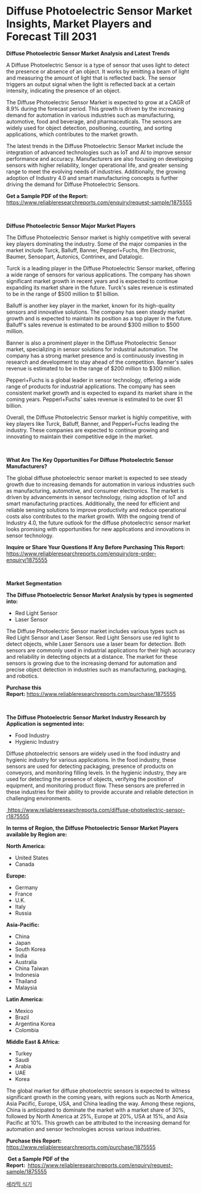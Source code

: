 <p><h1>Diffuse Photoelectric Sensor Market Insights, Market Players and Forecast Till 2031</h1></p><p><strong>Diffuse Photoelectric Sensor Market Analysis and Latest Trends</strong></p>
<p><p>A Diffuse Photoelectric Sensor is a type of sensor that uses light to detect the presence or absence of an object. It works by emitting a beam of light and measuring the amount of light that is reflected back. The sensor triggers an output signal when the light is reflected back at a certain intensity, indicating the presence of an object.</p><p>The Diffuse Photoelectric Sensor Market is expected to grow at a CAGR of 8.9% during the forecast period. This growth is driven by the increasing demand for automation in various industries such as manufacturing, automotive, food and beverage, and pharmaceuticals. The sensors are widely used for object detection, positioning, counting, and sorting applications, which contributes to the market growth.</p><p>The latest trends in the Diffuse Photoelectric Sensor Market include the integration of advanced technologies such as IoT and AI to improve sensor performance and accuracy. Manufacturers are also focusing on developing sensors with higher reliability, longer operational life, and greater sensing range to meet the evolving needs of industries. Additionally, the growing adoption of Industry 4.0 and smart manufacturing concepts is further driving the demand for Diffuse Photoelectric Sensors.</p></p>
<p><strong>Get a Sample PDF of the Report:&nbsp;</strong> <a href="https://www.reliableresearchreports.com/enquiry/request-sample/1875555">https://www.reliableresearchreports.com/enquiry/request-sample/1875555</a></p>
<p>&nbsp;</p>
<p><strong>Diffuse Photoelectric Sensor Major Market Players</strong></p>
<p><p>The Diffuse Photoelectric Sensor market is highly competitive with several key players dominating the industry. Some of the major companies in the market include Turck, Balluff, Banner, Pepperl+Fuchs, Ifm Electronic, Baumer, Sensopart, Autonics, Contrinex, and Datalogic.</p><p>Turck is a leading player in the Diffuse Photoelectric Sensor market, offering a wide range of sensors for various applications. The company has shown significant market growth in recent years and is expected to continue expanding its market share in the future. Turck's sales revenue is estimated to be in the range of $500 million to $1 billion.</p><p>Balluff is another key player in the market, known for its high-quality sensors and innovative solutions. The company has seen steady market growth and is expected to maintain its position as a top player in the future. Balluff's sales revenue is estimated to be around $300 million to $500 million.</p><p>Banner is also a prominent player in the Diffuse Photoelectric Sensor market, specializing in sensor solutions for industrial automation. The company has a strong market presence and is continuously investing in research and development to stay ahead of the competition. Banner's sales revenue is estimated to be in the range of $200 million to $300 million.</p><p>Pepperl+Fuchs is a global leader in sensor technology, offering a wide range of products for industrial applications. The company has seen consistent market growth and is expected to expand its market share in the coming years. Pepperl+Fuchs' sales revenue is estimated to be over $1 billion.</p><p>Overall, the Diffuse Photoelectric Sensor market is highly competitive, with key players like Turck, Balluff, Banner, and Pepperl+Fuchs leading the industry. These companies are expected to continue growing and innovating to maintain their competitive edge in the market.</p></p>
<p>&nbsp;</p>
<p><strong>What Are The Key Opportunities For Diffuse Photoelectric Sensor Manufacturers?</strong></p>
<p><p>The global diffuse photoelectric sensor market is expected to see steady growth due to increasing demands for automation in various industries such as manufacturing, automotive, and consumer electronics. The market is driven by advancements in sensor technology, rising adoption of IoT and smart manufacturing practices. Additionally, the need for efficient and reliable sensing solutions to improve productivity and reduce operational costs also contributes to the market growth. With the ongoing trend of Industry 4.0, the future outlook for the diffuse photoelectric sensor market looks promising with opportunities for new applications and innovations in sensor technology.</p></p>
<p><strong>Inquire or Share Your Questions If Any Before Purchasing This Report:</strong> <a href="https://www.reliableresearchreports.com/enquiry/pre-order-enquiry/1875555">https://www.reliableresearchreports.com/enquiry/pre-order-enquiry/1875555</a></p>
<p>&nbsp;</p>
<p><strong>Market Segmentation</strong></p>
<p><strong>The Diffuse Photoelectric Sensor Market Analysis by types is segmented into:</strong></p>
<p><ul><li>Red Light Sensor</li><li>Laser Sensor</li></ul></p>
<p><p>The Diffuse Photoelectric Sensor market includes various types such as Red Light Sensor and Laser Sensor. Red Light Sensors use red light to detect objects, while Laser Sensors use a laser beam for detection. Both sensors are commonly used in industrial applications for their high accuracy and reliability in detecting objects at a distance. The market for these sensors is growing due to the increasing demand for automation and precise object detection in industries such as manufacturing, packaging, and robotics.</p></p>
<p><strong>Purchase this Report:&nbsp;</strong><a href="https://www.reliableresearchreports.com/purchase/1875555">https://www.reliableresearchreports.com/purchase/1875555</a></p>
<p>&nbsp;</p>
<p><strong>The Diffuse Photoelectric Sensor Market Industry Research by Application is segmented into:</strong></p>
<p><ul><li>Food Industry</li><li>Hygienic Industry</li></ul></p>
<p><p>Diffuse photoelectric sensors are widely used in the food industry and hygienic industry for various applications. In the food industry, these sensors are used for detecting packaging, presence of products on conveyors, and monitoring filling levels. In the hygienic industry, they are used for detecting the presence of objects, verifying the position of equipment, and monitoring product flow. These sensors are preferred in these industries for their ability to provide accurate and reliable detection in challenging environments.</p></p>
<p><a href="https://www.reliableresearchreports.com/diffuse-photoelectric-sensor-r1875555">&nbsp;https://www.reliableresearchreports.com/diffuse-photoelectric-sensor-r1875555</a></p>
<p><strong>In terms of Region, the Diffuse Photoelectric Sensor Market Players available by Region are:</strong></p>
<p>
    <p> <strong> North America: </strong>
        <ul>
            <li>United States</li>
            <li>Canada</li>
        </ul>
        </p> 
    <p> <strong> Europe: </strong>
        <ul>
            <li>Germany</li>
            <li>France</li>
            <li>U.K.</li>
            <li>Italy</li>
            <li>Russia</li>
        </ul>
        </p> 
    <p> <strong> Asia-Pacific: </strong>
        <ul>
            <li>China</li>
            <li>Japan</li>
            <li>South Korea</li>
            <li>India</li>
            <li>Australia</li>
            <li>China Taiwan</li>
            <li>Indonesia</li>
            <li>Thailand</li>
            <li>Malaysia</li>
        </ul>
        </p> 
    <p> <strong> Latin America: </strong>
        <ul>
            <li>Mexico</li>
            <li>Brazil</li>
            <li>Argentina Korea</li>
            <li>Colombia</li>
        </ul>
        </p> 
    <p> <strong> Middle East & Africa: </strong>
        <ul>
            <li>Turkey</li>
            <li>Saudi</li>
            <li>Arabia</li>
            <li>UAE</li>
            <li>Korea</li>
        </ul>
    </p>
    </p>
<p><p>The global market for diffuse photoelectric sensors is expected to witness significant growth in the coming years, with regions such as North America, Asia Pacific, Europe, USA, and China leading the way. Among these regions, China is anticipated to dominate the market with a market share of 30%, followed by North America at 25%, Europe at 20%, USA at 15%, and Asia Pacific at 10%. This growth can be attributed to the increasing demand for automation and sensor technologies across various industries.</p></p>
<p><strong>Purchase this Report: </strong><a href="https://www.reliableresearchreports.com/purchase/1875555">https://www.reliableresearchreports.com/purchase/1875555</a></p>
<p>&nbsp;<strong>Get a Sample PDF of the Report:&nbsp;&nbsp;</strong><a href="https://www.reliableresearchreports.com/enquiry/request-sample/1875555">https://www.reliableresearchreports.com/enquiry/request-sample/1875555</a></p>
<p><strong></strong></p>
<p><p><a href="https://medium.com/@londonacobson5656/%EB%8F%84%EC%9E%90%EA%B8%B0-%EC%8B%9D%EA%B8%B0-%EC%8B%9C%EC%9E%A5-%EA%B7%9C%EB%AA%A8-%EC%8B%9C%EC%9E%A5-%EC%A0%84%EB%A7%9D-%EB%B0%8F-%EC%8B%9C%EC%9E%A5-%EC%98%88%EC%B8%A1-2024%EB%85%84%EB%B6%80%ED%84%B0-2031%EB%85%84-c7b35ee323fa">세라믹 식기</a></p></p>